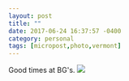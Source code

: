 ```yaml
---
layout: post
title: ""
date: 2017-06-24 16:37:57 -0400
category: personal
tags: [micropost,photo,vermont]
---
```


Good times at BG's. ![](https://thecave-com.s3.amazonaws.com/Photo-2017-06-24-16-34-ShCgdiVXWEwosSlRx3UD.jpg)


